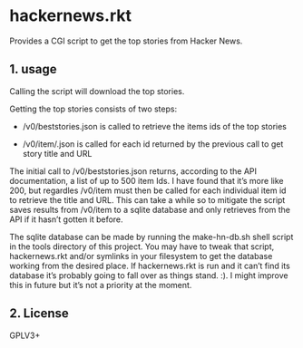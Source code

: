 # hackernews.rkt

Provides a CGI script to get the top stories from Hacker News.

## 1. usage

Calling the script will download the top stories.

Getting the top stories consists of two steps:

* /v0/beststories.json is called to retrieve the items ids of the top
  stories

* /v0/item/<itemid>.json is called for each id returned by the previous
  call to get story title and URL

The initial call to /v0/beststories.json returns, according to the API
documentation, a list of up to 500 item Ids. I have found that it’s more
like 200, but regardles /v0/item must then be called for each individual
item id to retrieve the title and URL. This can take a while so to
mitigate the script saves results from /v0/item to a sqlite database and
only retrieves from the API if it hasn’t gotten it before.

The sqlite database can be made by running the make-hn-db.sh shell
script in the tools directory of this project. You may have to tweak
that script, hackernews.rkt and/or symlinks in your filesystem to get
the database working from the desired place. If hackernews.rkt is run
and it can’t find its database it’s probably going to fall over as
things stand. :). I might improve this in future but it’s not a priority
at the moment.

## 2. License

GPLV3+
